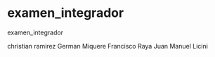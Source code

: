 # examen_integrador
examen_integrador

christian ramirez
German Miquere
Francisco Raya
Juan Manuel Licini